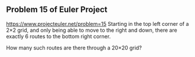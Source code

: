 ## Problem 15 of Euler Project 
https://www.projecteuler.net/problem=15
Starting in the top left corner of a 2×2 grid, and only being able to move to the right and down, there are exactly 6 routes to the bottom right corner.


How many such routes are there through a 20×20 grid?